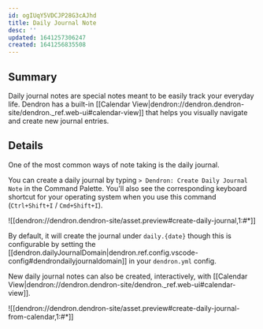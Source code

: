 ```yaml
---
id: ogIUqY5VDCJP28G3cAJhd
title: Daily Journal Note
desc: ''
updated: 1641257306247
created: 1641256835508
---
```


## Summary

Daily journal notes are special notes meant to be easily track your everyday life. Dendron has a built-in [[Calendar View|dendron://dendron.dendron-site/dendron._ref.web-ui#calendar-view]] that helps you visually navigate and create new journal entries.

## Details
<!-- In depth explanation of feature -->

One of the most common ways of note taking is the daily journal.  

You can create a daily journal by typing `> Dendron: Create Daily Journal Note` in the Command Palette. You'll also see the corresponding keyboard shortcut for your operating system when you use this command (`Ctrl+Shift+I` / `Cmd+Shift+I`).

![[dendron://dendron.dendron-site/asset.preview#create-daily-journal,1:#*]]

By default, it will create the journal under `daily.{date}` though this is configurable by setting the [[dendron.dailyJournalDomain|dendron.ref.config.vscode-config#dendrondailyjournaldomain]] in your `dendron.yml` config.

New daily journal notes can also be created, interactively, with [[Calendar View|dendron://dendron.dendron-site/dendron._ref.web-ui#calendar-view]].

![[dendron://dendron.dendron-site/asset.preview#create-daily-journal-from-calendar,1:#*]]
